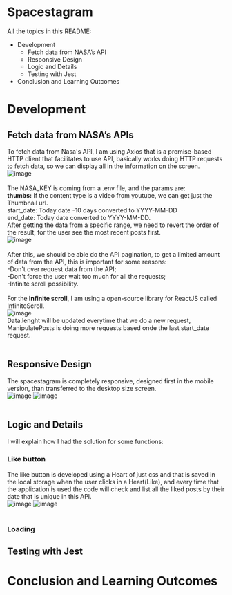 # Spacestagram

All the topics in this README:
* Development
  * Fetch data from NASA’s API
  * Responsive Design
  * Logic and Details
  * Testing with Jest
* Conclusion and Learning Outcomes

# Development

## Fetch data from NASA’s APIs
To fetch data from Nasa's API, I am using Axios that is a promise-based HTTP client that facilitates to use API, basically works doing HTTP requests to fetch data, so we can display all in the information on the screen.
![image](https://user-images.githubusercontent.com/53789339/133918007-74d99b1b-6aa8-4e57-b163-ee5fa56b67eb.png)
<br><br>The NASA_KEY is coming from a .env file, and the params are:<br>
<b>thumbs:</b> If the content type is a video from youtube, we can get just the Thumbnail url.<br>
start_date: Today date -10 days converted to YYYY-MM-DD<br>
end_date: Today date converted to YYYY-MM-DD.<br>
After getting the data from a specific range, we need to revert the order of the result, for the user see the most recent posts first.<br>
![image](https://user-images.githubusercontent.com/53789339/133918157-6d0dce65-9cc8-4411-ac99-1d02213ef954.png)
<br><br>
After this, we should be able do the API pagination, to get a limited amount of data from the API, this is important for some reasons:<br>
-Don't over request data from the API;<br>
-Don't force the user wait too much for all the requests;<br>
-Infinite scroll possibility.
<br><br>
For the <b>Infinite scroll</b>, I am using a open-source library for ReactJS called InfiniteScroll.<br>
![image](https://user-images.githubusercontent.com/53789339/133918332-ec925cc1-5a73-4789-a9e2-d74ea0a21c5e.png)
<br>Data.lenght will be updated everytime that we do a new request, ManipulatePosts is doing more requests based onde the last start_date request.<br><br>

## Responsive Design
The spacestagram is completely responsive, designed first in the mobile version, than transferred to the desktop size screen.<br>
![image](https://user-images.githubusercontent.com/53789339/133974325-3435dfa1-2d04-47b5-8dd8-79976f68997b.png)
![image](https://user-images.githubusercontent.com/53789339/133974407-94b5e2a1-0675-4103-95dd-a45f9258099c.png)
<br><br>

## Logic and Details
I will explain how I had the solution for some functions:<br>
### Like button
The like button is developed using a Heart of just css and that is saved in the local storage when the user clicks in a Heart(Like), and every time that the application is used the code will check and list all the liked posts by their date that is unique in this API.<br>
![image](https://user-images.githubusercontent.com/53789339/133974694-561b11cd-a3d4-4db9-bb0d-151a0b385565.png)
![image](https://user-images.githubusercontent.com/53789339/133974733-76942856-118a-4341-aace-ecbb86d12338.png)
<br><br>
### Loading


## Testing with Jest

# Conclusion and Learning Outcomes
